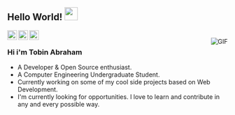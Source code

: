 ## Hello World! <img src="https://raw.githubusercontent.com/iampavangandhi/iampavangandhi/master/gifs/Hi.gif" width="30px"></h2>

<a href="https://www.linkedin.com/in/tobii/">
  <img align="left" alt="Ajay's Linkdein" width="22px" src="https://cdn.jsdelivr.net/npm/simple-icons@v3/icons/linkedin.svg" />
</a>
<a href="https://github.com/tabe42">
  <img align="left" alt="Ajay's Github" width="22px" src="https://cdn.jsdelivr.net/npm/simple-icons@v3/icons/github.svg" />
</a>

<a href="https://leetcode.com/tobabe42/">
  <img align="left" alt="Ajay's Hackerrank" width="22px" src="https://api.iconify.design/simple-icons/leetcode.svg" />
</a>
<br />
<img align="right" alt="GIF" src="https://media.giphy.com/media/13HgwGsXF0aiGY/giphy.gif" />

### Hi i'm Tobin Abraham
- A Developer & Open Source enthusiast.
- A Computer Engineering Undergraduate Student. 
- Currently working on some of my cool side projects based on Web Development.
- I'm currently looking for opportunities. I love to learn and contribute in any and every possible way.

